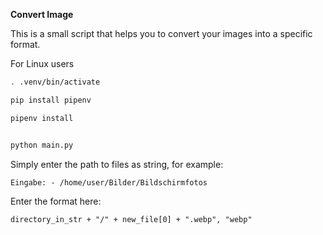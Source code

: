 **Convert Image**

This is a small script that helps you to convert your images into a specific format.

For Linux users
```bash
. .venv/bin/activate
```
```bash
pip install pipenv
```

```bash
pipenv install
```
```bash

python main.py
```

Simply enter the path to files as string, for example:

`Eingabe: - /home/user/Bilder/Bildschirmfotos`

Enter the format here:

`directory_in_str + "/" + new_file[0] + ".webp", "webp"`